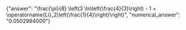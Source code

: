 {"answer": "\\frac{\\pi}{8} \\left(3 \\ln\\left(\\frac{4}{3}\\right) - 1 + \\operatorname{Li}_2\\left(\\frac{1}{4}\\right)\\right)", "numerical_answer": "0.0502994000"}